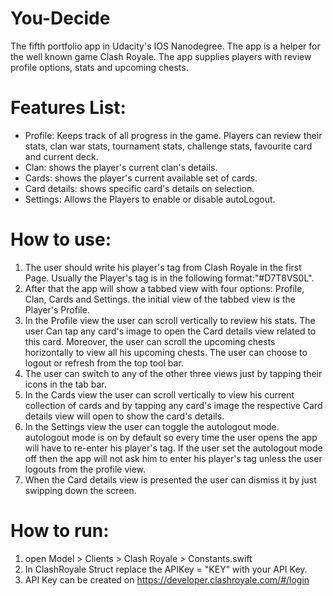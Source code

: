 # You-Decide
The fifth portfolio app in Udacity's IOS Nanodegree. The app is a helper for the well known game Clash Royale. The app supplies players with review profile options, stats and upcoming chests.
# Features List:
- Profile: Keeps track of all progress in the game. Players can review their stats, clan war stats, tournament stats, challenge stats, favourite card and current deck.
- Clan: shows the player's current clan's details.
- Cards: shows the player's current available set of cards.
- Card details: shows specific card's details on selection.
- Settings: Allows the Players to enable or disable autoLogout.
# How to use:
1. The user should write his player's tag from Clash Royale in the first Page. Usually the Player's tag is in the following format:"#D7T8VS0L".
2. After that the app will show a tabbed view with four options: Profile, Clan, Cards and Settings. the initial view of the tabbed view is the Player's Profile.
3. In the Profile view the user can scroll vertically to review his stats. The user Can tap any card's image to open the Card details view related to this card. Moreover, the user can scroll the upcoming chests horizontally to view all his upcoming chests. The user can choose to logout or refresh from the top tool bar.
4. The user can switch to any of the other three views just by tapping their icons in the tab bar.
5. In the Cards view the user can scroll vertically to view his current collection of cards and by tapping any card's image the respective Card details view will open to show the card's details.
6. In the Settings view the user can toggle the autologout mode. autologout mode is on by default so every time the user opens the app will have to re-enter his player's tag. If the user set the autologout mode off then the app will not ask him to enter his player's tag unless the user logouts from the profile view.
7. When the Card details view is presented the user can dismiss it by just swipping down the screen.
# How to run:
1. open Model > Clients > Clash Royale > Constants.swift
2. In ClashRoyale Struct replace the APIKey = "KEY" with your API Key.
3. API Key can be created on https://developer.clashroyale.com/#/login
